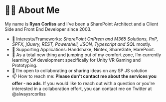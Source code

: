 <h1>👨‍💻 <strong>About Me</strong></h1>

My name is <strong>Ryan Corliss</strong> and I've been a SharePoint Architect and a Client Side and Front End Developer since 2003.

- 👀 Interests/Frameworks: <em>SharePoint OnPrem and M365 Solutions, PnP, SPFX, jQuery, REST, Powershell, JSON, Typescript and SQL</em> mostly.
- 👀 Supporting Applications: Handshake, Nintex, ShareGate, HarePoint.
- 🌱 As a total new thing and jumping out of my comfort zone, I’m currently learning C# development specifically for Unity VR Gaming and Prototyping.
- 💞️ I’m open to collaborating or sharing ideas on any SP JS solution
- 📫 How to reach me: <strong>Please don't contact me about the services you offer - no ads</strong>.  If you would like to reach out with a question or you're interested in a collaboration effort, you can contact me on Twitter at @alwaysrcorliss
<!---
alwaysrcorliss/alwaysrcorliss is a ✨ special ✨ repository because its `README.md` (this file) appears on your GitHub profile.
You can click the Preview link to take a look at your changes.
--->
